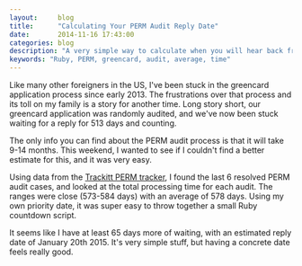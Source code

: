 ```yaml
---
layout:     blog
title:      "Calculating Your PERM Audit Reply Date"
date:       2014-11-16 17:43:00
categories: blog
description: "A very simple way to calculate when you will hear back from your audited PERM application."
keywords: "Ruby, PERM, greencard, audit, average, time"
---
```


Like many other foreigners in the US, I've been stuck in the greencard application process since early 2013. The frustrations over that process and its toll on my family is a story for another time. Long story short, our greencard application was randomly audited, and we've now been stuck waiting for a reply for 513 days and counting.

The only info you can find about the PERM audit process is that it will take 9-14 months. This weekend, I wanted to see if I couldn't find a better estimate for this, and it was very easy.

Using data from the [Trackitt PERM tracker](http://www.trackitt.com/usa-immigration-trackers/atlanta-perm), I found the last 6 resolved PERM audit cases, and looked at the total processing time for each audit. The ranges were close (573-584 days) with an average of 578 days. Using my own priority date, it was super easy to throw together a small Ruby countdown script.

<script src="https://gist.github.com/runemadsen/0ed83804921343a9cd4d.js"></script>

It seems like I have at least 65 days more of waiting, with an estimated reply date of January 20th 2015. It's very simple stuff, but having a concrete date  feels really good.